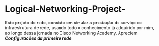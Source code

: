 # Logical-Networking-Project-
Este projeto de rede, consiste em simular a prestação de serviço de infraestrutura de rede, usando todo o conhecimento já adquirido por mim, ao longo dessa jornada no Cisco Networking Academy. Apreciem 
***Configuracões da primeira rede***
